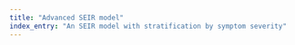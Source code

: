 ```yaml
---
title: "Advanced SEIR model"
index_entry: "An SEIR model with stratification by symptom severity"
---
```

